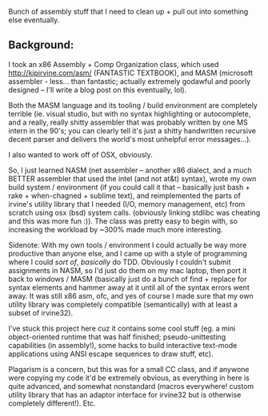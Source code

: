 Bunch of assembly stuff that I need to clean up + pull out into something else eventually.

## Background: 

I took an x86 Assembly + Comp Organization class, which used http://kipirvine.com/asm/ (FANTASTIC TEXTBOOK), and MASM (microsoft assembler - less... than fantastic; actually extremely godawful and poorly designed – I'll write a blog post on this eventually, lol).

Both the MASM language and its tooling / build environment are completely terrible (ie. visual studio, but with no syntax highlighting or autocomplete, and a really, really shitty assembler that was probably written by one MS intern in the 90's; you can clearly tell it's just a shitty handwritten recursive decent parser and delivers the world's most unhelpful error messages...). 

I also wanted to work off of OSX, obviously.

So, I just learned NASM (net assembler – another x86 dialect, and a much BETTER assembler that used the intel (and not at&t) syntax), wrote my own build system / environment (if you could call it that – basically just bash + rake + when-chagned + sublime text), and reimplemented the parts of irvine's utility library that I needed (I/O, memory management, etc) from scratch using osx (bsd) system calls. (obviously linking stdlibc was cheating and this was more fun :)). The class was pretty easy to begin with, so increasing the workload by ~300% made much more interesting.

Sidenote: With my own tools / environment I could actually be way more productive than anyone else, and I came up with a style of programming where I could _sort of_, _basically_ do TDD. Obviously I couldn't submit assignments in NASM, so I'd just do them on my mac laptop, then port it back to windows / MASM (basically just do a bunch of find + replace for syntax elements and hammer away at it until all of the syntax errors went away. It was still x86 asm, ofc, and yes of course I made sure that my own utility library was completely compatible (semantically) with at least a subset of irvine32).

I've stuck this project here cuz it contains some cool stuff (eg. a mini object-oriented runtime that was half finished; pseudo-unittesting capabilities (in assembly!), some hacks to build interactive text-mode applications using ANSI escape sequences to draw stuff, etc).

Plagarism is a concern, but this was for a small CC class, and if anywone were copying my code it'd be extremely obvious, as everything in here is quite advanced, and somewhat nonstandard (macros everywhere! custom utility library that has an adaptor interface for irvine32 but is otherwise completely different!). Etc.

